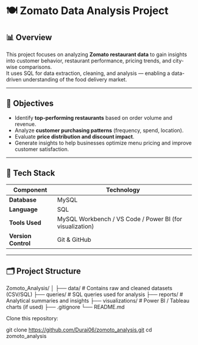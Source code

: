 
# 🍽️ Zomato Data Analysis Project

## 📊 Overview
This project focuses on analyzing **Zomato restaurant data** to gain insights into customer behavior, restaurant performance, pricing trends, and city-wise comparisons.  
It uses SQL for data extraction, cleaning, and analysis — enabling a data-driven understanding of the food delivery market.

---

## 🧠 Objectives
- Identify **top-performing restaurants** based on order volume and revenue.
- Analyze **customer purchasing patterns** (frequency, spend, location).
- Evaluate **price distribution and discount impact**.
- Generate insights to help businesses optimize menu pricing and improve customer satisfaction.

---

## 🧰 Tech Stack
| Component | Technology |
|------------|-------------|
| **Database** | MySQL |
| **Language** | SQL |
| **Tools Used** | MySQL Workbench / VS Code / Power BI (for visualization) |
| **Version Control** | Git & GitHub |

---

## 🗂️ Project Structure
Zomoto_Analysis/
│
├── data/ # Contains raw and cleaned datasets (CSV/SQL)
├── queries/ # SQL queries used for analysis
├── reports/ # Analytical summaries and insights
├── visualizations/ # Power BI / Tableau charts (if used)
├── .gitignore
└── README.md

Clone this repository:

git clone https://github.com/Durai06/zomoto_analysis.git
cd zomoto_analysis
